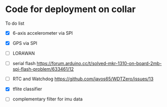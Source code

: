 
# Code for deployment on collar

To do list

- [x] 6-axis accelerometer via SPI
- [x] GPS via SPI
- [ ] LORAWAN
- [ ] serial flash https://forum.arduino.cc/t/solved-mkr-1310-on-board-2mb-spi-flash-problem/633461/12
- [ ] RTC and Watchdog https://github.com/javos65/WDTZero/issues/13
- [x] tflite classifier
- [ ] complementary filter for imu data

